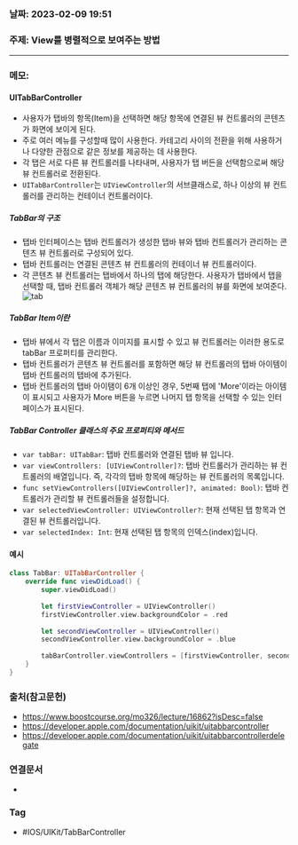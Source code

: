 ### 날짜: 2023-02-09 19:51

### 주제: View를 병렬적으로 보여주는 방법
---
### 메모: 
#### UITabBarController 
- 사용자가 탭바의 항목(Item)을 선택하면 해당 항목에 연결된 뷰 컨트롤러의 콘텐츠가 화면에 보이게 된다.
- 주로 여러 메뉴를 구성할때 많이 사용한다. 카테고리 사이의 전환을 위해 사용하거나 다양한 관점으로 같은 정보를 제공하는 데 사용한다. 
- 각 탭은 서로 다른 뷰 컨트롤러를 나타내며, 사용자가 탭 버든을 선택함으로써 해당 뷰 컨트롤러로 전환된다. 
- `UITabBarController`는 `UIViewController`의 서브클래스로, 하나 이상의 뷰 컨트롤러를 관리하는 컨테이너 컨트롤러이다. 
##### TabBar의 구조 
- 탭바 인터페이스는 탭바 컨트롤러가 생성한 탭바 뷰와 탭바 컨트롤러가 관리하는 콘텐츠 뷰 컨트롤러로 구성되어 있다. 
- 탭바 컨트롤러는 연결된 콘텐츠 뷰 컨트롤러의 컨테이너 뷰 컨트롤러이다. 
- 각 콘텐츠 뷰 컨트롤러는 탭바에서 하나의 탭에 해당한다. 사용자가 탭바에서 탭을 선택할 때, 탭바 컨트롤러 객체가 해당 콘텐츠 뷰 컨트롤러의 뷰를 화면에 보여준다. 
![tab](https://cphinf.pstatic.net/mooc/20180124_172/1516768679755pJA0M_PNG/140_1.png)
##### TabBar Item이란 
- 탭바 뷰에서 각 탭은 이름과 이미지를 표시할 수 있고 뷰 컨트롤러는 이러한 용도로 tabBar 프로퍼티를 관리한다. 
- 탭바 컨트롤러가 콘텐츠 뷰 컨트롤러를 포함하면 해당 뷰 컨트롤러의 탭바 아이템이 탭바 컨트롤러의 탭바에 추가된다. 
- 탭바 컨트롤러의 탭바 아이탬이 6개 이상인 경우, 5번째 탭에 'More'이라는 아이템이 표시되고 사용자가 More 버튼을 누르면 나머지 탭 항목을 선택할 수 있는 인터페이스가 표시된다. 
##### TabBar Controller 클래스의 주요 프로퍼티와 메서드
-   `var tabBar: UITabBar`: 탭바 컨트롤러와 연결된 탭바 뷰 입니다.
-   `var viewControllers: [UIViewController]?`: 탭바 컨트롤러가 관리하는 뷰 컨트롤러의 배열입니다. 즉, 각각의 탭바 항목에 해당하는 뷰 컨트롤러의 목록입니다.
-   `func setViewControllers([UIViewController]?, animated: Bool)`: 탭바 컨트롤러가 관리할 뷰 컨트롤러들을 설정합니다.
-   `var selectedViewController: UIViewController?`: 현재 선택된 탭 항목과 연결된 뷰 컨트롤러입니다.
-   `var selectedIndex: Int`: 현재 선택된 탭 항목의 인덱스(index)입니다.
#### 예시 
~~~ swift 
class TabBar: UITabBarController { 
	override func viewDidLoad() { 
		super.viewDidLoad()
		
		let firstViewController = UIViewController()
		firstViewController.view.backgroundColor = .red
		
		let secondViewController = UIViewController()
		secondViewController.view.backgroundColor = .blue
		
		tabBarController.viewControllers = [firstViewController, secondViewController]
	}
}
~~~

### 출처(참고문헌) 
- https://www.boostcourse.org/mo326/lecture/16862?isDesc=false
- https://developer.apple.com/documentation/uikit/uitabbarcontroller
- https://developer.apple.com/documentation/uikit/uitabbarcontrollerdelegate

### 연결문서 
- 

### Tag
- #IOS/UIKit/TabBarController 